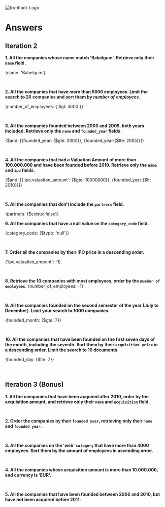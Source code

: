 ![Ironhack Logo](https://i.imgur.com/1QgrNNw.png)

# Answers

## Iteration 2

**1. All the companies whose name match 'Babelgum'. Retrieve only their `name` field.**

{name: 'Babelgum'}

<br>

**2. All the companies that have more than 5000 employees. Limit the search to 20 companies and sort them by *number of employees*.**

{number_of_employees: { $gt: 5000 }}

<br>

**3. All the companies founded between 2000 and 2005, both years included. Retrieve only the `name` and `founded_year` fields.**

{$and: [{founded_year: {$gte: 2000}}, {founded_year:{$lte: 2005}}]}

<br>

**4. All the companies that had a Valuation Amount of more than 100.000.000 and have been founded before 2010. Retrieve only the `name` and `ipo` fields.**

{$and: [{'ipo.valuation_amount': {$gte: 10000000}}, {founded_year:{$lt: 2010}}]}

<br>

**5. All the companies that don't include the `partners` field.**

{partners: {$exists: false}}
<br>

**6. All the companies that have a null value on the `category_code` field.**

{category_code: {$type: 'null'}}

<br>

**7. Order all the companies by their IPO price in a descending order.**

{'ipo.valuation_amount': -1}

<br>

**8. Retrieve the 10 companies with most employees, order by the `number of employees`.**
{number_of_employees: -1}

<br>

**9. All the companies founded on the second semester of the year (July to December). Limit your search to 1000 companies.**

{founded_month: {$gte: 7}}

<br>

**10. All the companies that have been founded on the first seven days of the month, including the seventh. Sort them by their `acquisition price` in a descending order. Limit the search to 10 documents.**

{founded_day: {$lte: 7}}

<br>

## Iteration 3 (Bonus)

**1. All the companies that have been acquired after 2010, order by the acquisition amount, and retrieve only their `name` and `acquisition` field.**

<!-- Your Query Goes Here -->

<br>

**2. Order the companies by their `founded year`, retrieving only their `name` and `founded year`.**

<!-- Your Query Goes Here -->

<br>

**3. All the companies on the 'web' `category` that have more than 4000 employees. Sort them by the amount of employees in ascending order.**

<!-- Your Query Goes Here -->

<br>

**4. All the companies whose acquisition amount is more than 10.000.000, and currency is 'EUR'.**

<!-- Your Query Goes Here -->

<br>

**5. All the companies that have been founded between 2000 and 2010, but have not been acquired before 2011.**

<!-- Your Query Goes Here -->

<br>
